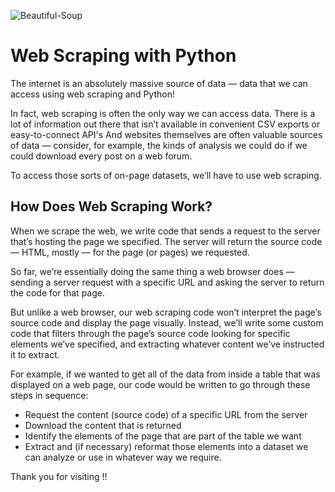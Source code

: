 ![Beautiful-Soup](https://user-images.githubusercontent.com/42691222/150339705-4ae5ac83-8217-4928-8dbd-75f10d5d28f5.jpg)
# Web Scraping with Python

The internet is an absolutely massive source of data — data that we can access using web scraping and Python!

In fact, web scraping is often the only way we can access data. There is a lot of information out there that isn’t available in convenient CSV exports or easy-to-connect API's And websites themselves are often valuable sources of data — consider, for example, the kinds of analysis we could do if we could download every post on a web forum.

To access those sorts of on-page datasets, we’ll have to use web scraping. 

## How Does Web Scraping Work?
When we scrape the web, we write code that sends a request to the server that’s hosting the page we specified. The server will return the source code — HTML, mostly — for the page (or pages) we requested.

So far, we’re essentially doing the same thing a web browser does — sending a server request with a specific URL and asking the server to return the code for that page.

But unlike a web browser, our web scraping code won’t interpret the page’s source code and display the page visually. Instead, we’ll write some custom code that filters through the page’s source code looking for specific elements we’ve specified, and extracting whatever content we’ve instructed it to extract.

For example, if we wanted to get all of the data from inside a table that was displayed on a web page, our code would be written to go through these steps in sequence:

- Request the content (source code) of a specific URL from the server
- Download the content that is returned
- Identify the elements of the page that are part of the table we want
- Extract and (if necessary) reformat those elements into a dataset we can analyze or use in whatever way we require.

Thank you for visiting !!
